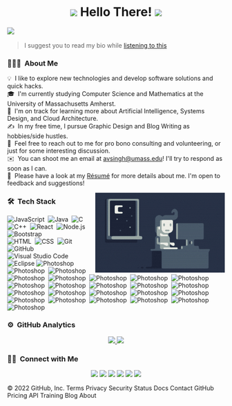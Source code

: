 <h1 align="center"><img height="60" src="https://media.giphy.com/media/C4xJKyzipe50gY6yql/giphy.gif"/> Hello There! <!--👋--> <img height="60" src="https://media.giphy.com/media/C4xJKyzipe50gY6yql/giphy.gif"/> </h1>
<!--trap-->
<a href="https://www.youtube.com/watch?v=dQw4w9WgXcQ"><img src="https://user-images.githubusercontent.com/73097560/115834477-dbab4500-a447-11eb-908a-139a6edaec5c.gif"></a>

> I suggest you to read my bio while [listening to this](https://www.youtube.com/watch?v=mIZOc4ntWSE)


### 👨🏻‍💻 &nbsp;About Me

💡 &nbsp;I like to explore new technologies and develop software solutions and quick hacks.\
🎓 &nbsp;I'm currently studying Computer Science and Mathematics at the University of Massachusetts Amherst.\
🌱 &nbsp;I'm on track for learning more about Artificial Intelligence, Systems Design, and Cloud Architecture.\
✍️ &nbsp;In my free time, I pursue Graphic Design and Blog Writing as hobbies/side hustles.\
💬 &nbsp;Feel free to reach out to me for pro bono consulting and volunteering, or just for some interesting discussion.\
✉️ &nbsp;You can shoot me an email at avsingh@umass.edu! I'll try to respond as soon as I can.\
📄 &nbsp;Please have a look at my [Résumé](https://www.adityavsingh.com/resume.html) for more details about me. I'm open to feedback and suggestions!

<img alt="Night Coding" src="https://raw.githubusercontent.com/AVS1508/AVS1508/master/assets/Night-Coding.gif" align="right"/>

### 🛠 &nbsp;Tech Stack

![JavaScript](https://img.shields.io/badge/-JavaScript-05122A?style=flat&logo=javascript)&nbsp;
![Java](https://img.shields.io/badge/-Java-05122A?style=flat&logo=Java&logoColor=FFA518)&nbsp;
![C](https://img.shields.io/badge/-C-05122A?style=flat&logo=C&logoColor=A8B9CC)&nbsp;
![C++](https://img.shields.io/badge/-C++-05122A?style=flat&logo=C%2B%2B&logoColor=00599C)&nbsp;
![React](https://img.shields.io/badge/-React-05122A?style=flat&logo=react)&nbsp;
![Node.js](https://img.shields.io/badge/-Node.js-05122A?style=flat&logo=node.js)&nbsp;
![Bootstrap](https://img.shields.io/badge/-Bootstrap-05122A?style=flat&logo=bootstrap&logoColor=563D7C)\
![HTML](https://img.shields.io/badge/-HTML-05122A?style=flat&logo=HTML5)&nbsp;
![CSS](https://img.shields.io/badge/-CSS-05122A?style=flat&logo=CSS3&logoColor=1572B6)&nbsp;
![Git](https://img.shields.io/badge/-Git-05122A?style=flat&logo=git)&nbsp;
![GitHub](https://img.shields.io/badge/-GitHub-05122A?style=flat&logo=github)&nbsp;
![Visual Studio Code](https://img.shields.io/badge/-Visual%20Studio%20Code-05122A?style=flat&logo=visual-studio-code&logoColor=007ACC)&nbsp;
![Eclipse](https://img.shields.io/badge/-Eclipse-05122A?style=flat&logo=eclipse-ide&logoColor=2C2255)
![Photoshop](https://img.shields.io/badge/-Photoshop-05122A?style=flat&logo=adobe-photoshop)&nbsp;
![Photoshop](https://img.shields.io/badge/-Aftereffect-05122A?style=flat&logo=adobeaftereffects)&nbsp;
![Photoshop](https://img.shields.io/badge/Figma-05122A?style=plastic&logo=figma)&nbsp;
![Photoshop](https://img.shields.io/badge/-Postman-05122A?style=flat&logo=postman)&nbsp;
![Photoshop](https://img.shields.io/badge/-gnometerminal-05122A?style=flat&logo=gnometerminal)&nbsp;
![Photoshop](https://img.shields.io/badge/-gnubash-05122A?style=flat&logo=gnubash)&nbsp;
![Photoshop](https://img.shields.io/badge/-Blender-05122A?style=flat&logo=blender)&nbsp;
![Photoshop](https://img.shields.io/badge/-PHP-05122A?style=flat&logo=php)&nbsp;
![Photoshop](https://img.shields.io/badge/-Laravel-05122A?style=flat&logo=laravel)&nbsp;
![Photoshop](https://img.shields.io/badge/-Oracle-05122A?style=flat&logo=oracle)&nbsp;
![Photoshop](https://img.shields.io/badge/-mySql-05122A?style=flat&logo=mysql)&nbsp;
![Photoshop](https://img.shields.io/badge/-Firebase-05122A?style=flat&logo=firebase)&nbsp;
![Photoshop](https://img.shields.io/badge/-Sass-05122A?style=flat&logo=sass)&nbsp;
![Photoshop](https://img.shields.io/badge/-Netlify-05122A?style=flat&logo=netlify)&nbsp;
![Photoshop](https://img.shields.io/badge/-NextJs-05122A?style=flat&logo=nextdotjs)&nbsp;
![Photoshop](https://img.shields.io/badge/-Deno-05122A?style=flat&logo=deno)&nbsp;
![Photoshop](https://img.shields.io/badge/-Vuejs-05122A?style=flat&logo=vuedotjs)&nbsp;
![Photoshop](https://img.shields.io/badge/-Express-05122A?style=flat&logo=express)&nbsp;
![Photoshop](https://img.shields.io/badge/-Unrealengine-05122A?style=flat&logo=unrealengine)&nbsp;
![Photoshop](https://img.shields.io/badge/-Canva-05122A?style=flat&logo=canva)&nbsp;
![Photoshop](https://img.shields.io/badge/-Typescript-05122A?style=flat&logo=typescript)&nbsp;
![Photoshop](https://img.shields.io/badge/-Manjaro-05122A?style=flat&logo=manjaro)&nbsp;
![Photoshop](https://img.shields.io/badge/-Graphql-05122A?style=flat&logo=graphql)&nbsp;
![Photoshop](https://img.shields.io/badge/-Sequelize-05122A?style=flat&logo=sequelize)&nbsp;



























### ⚙️ &nbsp;GitHub Analytics

<p align="center">
<a href="https://github.com/AVS1508">
  <img height="180em" src="https://github-readme-stats-eight-theta.vercel.app/api?username=AVS1508&show_icons=true&theme=algolia&include_all_commits=true&count_private=true"/>
  <img height="180em" src="https://github-readme-stats-eight-theta.vercel.app/api/top-langs/?username=AVS1508&layout=compact&langs_count=8&theme=algolia"/>
</a>
</p>

### 🤝🏻 &nbsp;Connect with Me

<p align="center">
<a href="https://www.adityavsingh.com"><img src="https://img.shields.io/badge/-adityavsingh.com-3423A6?style=flat&logo=Google-Chrome&logoColor=white"/></a>
<a href="https://www.linkedin.com/in/zakaria-el-mourtazak-b80982234/"><img src="https://img.shields.io/badge/-Aditya%20Vikram%20Singh-0077B5?style=flat&logo=Linkedin&logoColor=white"/></a>
<a href="z.elmourtazak@etu.enset-media.ac.ma"><img src="https://img.shields.io/badge/-avsingh@umass.edu-D14836?style=flat&logo=Gmail&logoColor=white"/></a>
<a href="https://www.instagram.com/invites/contact/?i=1kcaksvw3ue6y&utm_content=nslp356"><img src="https://img.shields.io/badge/-@adityavs__-E4405F?style=flat&logo=Instagram&logoColor=white"/></a>
<a href="https://m.facebook.com/zakaria.ssj.1"><img src="https://img.shields.io/badge/-@AVS1508-1877F2?style=flat&logo=Facebook&logoColor=white"/></a>
<a href="https://twitter.com/zakaria70292566"><img src="https://img.shields.io/badge/-@AVS1508-0077B5?style=flat&logo=Twitter&logoColor=white"/></a>
</p>
© 2022 GitHub, Inc.
Terms
Privacy
Security
Status
Docs
Contact GitHub
Pricing
API
Training
Blog
About

